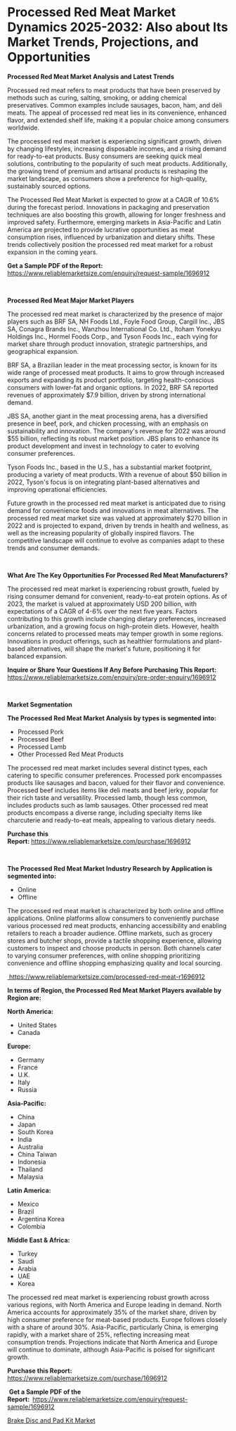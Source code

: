 <p><h1>Processed Red Meat Market Dynamics 2025-2032: Also about Its Market Trends, Projections, and Opportunities</h1></p><p><strong>Processed Red Meat Market Analysis and Latest Trends</strong></p>
<p><p>Processed red meat refers to meat products that have been preserved by methods such as curing, salting, smoking, or adding chemical preservatives. Common examples include sausages, bacon, ham, and deli meats. The appeal of processed red meat lies in its convenience, enhanced flavor, and extended shelf life, making it a popular choice among consumers worldwide.</p><p>The processed red meat market is experiencing significant growth, driven by changing lifestyles, increasing disposable incomes, and a rising demand for ready-to-eat products. Busy consumers are seeking quick meal solutions, contributing to the popularity of such meat products. Additionally, the growing trend of premium and artisanal products is reshaping the market landscape, as consumers show a preference for high-quality, sustainably sourced options.</p><p>The Processed Red Meat Market is expected to grow at a CAGR of 10.6% during the forecast period. Innovations in packaging and preservation techniques are also boosting this growth, allowing for longer freshness and improved safety. Furthermore, emerging markets in Asia-Pacific and Latin America are projected to provide lucrative opportunities as meat consumption rises, influenced by urbanization and dietary shifts. These trends collectively position the processed red meat market for a robust expansion in the coming years.</p></p>
<p><strong>Get a Sample PDF of the Report:&nbsp;</strong> <a href="https://www.reliablemarketsize.com/enquiry/request-sample/1696912?utm_campaign=3516&utm_medium=2&utm_source=Github&utm_content=ia&utm_term=27032025&utm_id=processed-red-meat">https://www.reliablemarketsize.com/enquiry/request-sample/1696912</a></p>
<p>&nbsp;</p>
<p><strong>Processed Red Meat Major Market Players</strong></p>
<p><p>The processed red meat market is characterized by the presence of major players such as BRF SA, NH Foods Ltd., Foyle Food Group, Cargill Inc., JBS SA, Conagra Brands Inc., Wanzhou International Co. Ltd., Itoham Yonekyu Holdings Inc., Hormel Foods Corp., and Tyson Foods Inc., each vying for market share through product innovation, strategic partnerships, and geographical expansion.</p><p>BRF SA, a Brazilian leader in the meat processing sector, is known for its wide range of processed meat products. It aims to grow through increased exports and expanding its product portfolio, targeting health-conscious consumers with lower-fat and organic options. In 2022, BRF SA reported revenues of approximately $7.9 billion, driven by strong international demand.</p><p>JBS SA, another giant in the meat processing arena, has a diversified presence in beef, pork, and chicken processing, with an emphasis on sustainability and innovation. The company's revenue for 2022 was around $55 billion, reflecting its robust market position. JBS plans to enhance its product development and invest in technology to cater to evolving consumer preferences.</p><p>Tyson Foods Inc., based in the U.S., has a substantial market footprint, producing a variety of meat products. With a revenue of about $50 billion in 2022, Tyson's focus is on integrating plant-based alternatives and improving operational efficiencies. </p><p>Future growth in the processed red meat market is anticipated due to rising demand for convenience foods and innovations in meat alternatives. The processed red meat market size was valued at approximately $270 billion in 2022 and is projected to expand, driven by trends in health and wellness, as well as the increasing popularity of globally inspired flavors. The competitive landscape will continue to evolve as companies adapt to these trends and consumer demands.</p></p>
<p>&nbsp;</p>
<p><strong>What Are The Key Opportunities For Processed Red Meat Manufacturers?</strong></p>
<p><p>The processed red meat market is experiencing robust growth, fueled by rising consumer demand for convenient, ready-to-eat protein options. As of 2023, the market is valued at approximately USD 200 billion, with expectations of a CAGR of 4-6% over the next five years. Factors contributing to this growth include changing dietary preferences, increased urbanization, and a growing focus on high-protein diets. However, health concerns related to processed meats may temper growth in some regions. Innovations in product offerings, such as healthier formulations and plant-based alternatives, will shape the market's future, positioning it for balanced expansion.</p></p>
<p><strong>Inquire or Share Your Questions If Any Before Purchasing This Report:</strong> <a href="https://www.reliablemarketsize.com/enquiry/pre-order-enquiry/1696912?utm_campaign=3516&utm_medium=2&utm_source=Github&utm_content=ia&utm_term=27032025&utm_id=processed-red-meat">https://www.reliablemarketsize.com/enquiry/pre-order-enquiry/1696912</a></p>
<p>&nbsp;</p>
<p><strong>Market Segmentation</strong></p>
<p><strong>The Processed Red Meat Market Analysis by types is segmented into:</strong></p>
<p><ul><li>Processed Pork</li><li>Processed Beef</li><li>Processed Lamb</li><li>Other Processed Red Meat Products</li></ul></p>
<p><p>The processed red meat market includes several distinct types, each catering to specific consumer preferences. Processed pork encompasses products like sausages and bacon, valued for their flavor and convenience. Processed beef includes items like deli meats and beef jerky, popular for their rich taste and versatility. Processed lamb, though less common, includes products such as lamb sausages. Other processed red meat products encompass a diverse range, including specialty items like charcuterie and ready-to-eat meals, appealing to various dietary needs.</p></p>
<p><strong>Purchase this Report:&nbsp;</strong><a href="https://www.reliablemarketsize.com/purchase/1696912?utm_campaign=3516&utm_medium=2&utm_source=Github&utm_content=ia&utm_term=27032025&utm_id=processed-red-meat">https://www.reliablemarketsize.com/purchase/1696912</a></p>
<p>&nbsp;</p>
<p><strong>The Processed Red Meat Market Industry Research by Application is segmented into:</strong></p>
<p><ul><li>Online</li><li>Offline</li></ul></p>
<p><p>The processed red meat market is characterized by both online and offline applications. Online platforms allow consumers to conveniently purchase various processed red meat products, enhancing accessibility and enabling retailers to reach a broader audience. Offline markets, such as grocery stores and butcher shops, provide a tactile shopping experience, allowing customers to inspect and choose products in person. Both channels cater to varying consumer preferences, with online shopping prioritizing convenience and offline shopping emphasizing quality and local sourcing.</p></p>
<p><a href="https://www.reliablemarketsize.com/processed-red-meat-r1696912?utm_campaign=3516&utm_medium=2&utm_source=Github&utm_content=ia&utm_term=27032025&utm_id=processed-red-meat">&nbsp;https://www.reliablemarketsize.com/processed-red-meat-r1696912</a></p>
<p><strong>In terms of Region, the Processed Red Meat Market Players available by Region are:</strong></p>
<p>
    <p> <strong> North America: </strong>
        <ul>
            <li>United States</li>
            <li>Canada</li>
        </ul>
        </p> 
    <p> <strong> Europe: </strong>
        <ul>
            <li>Germany</li>
            <li>France</li>
            <li>U.K.</li>
            <li>Italy</li>
            <li>Russia</li>
        </ul>
        </p> 
    <p> <strong> Asia-Pacific: </strong>
        <ul>
            <li>China</li>
            <li>Japan</li>
            <li>South Korea</li>
            <li>India</li>
            <li>Australia</li>
            <li>China Taiwan</li>
            <li>Indonesia</li>
            <li>Thailand</li>
            <li>Malaysia</li>
        </ul>
        </p> 
    <p> <strong> Latin America: </strong>
        <ul>
            <li>Mexico</li>
            <li>Brazil</li>
            <li>Argentina Korea</li>
            <li>Colombia</li>
        </ul>
        </p> 
    <p> <strong> Middle East & Africa: </strong>
        <ul>
            <li>Turkey</li>
            <li>Saudi</li>
            <li>Arabia</li>
            <li>UAE</li>
            <li>Korea</li>
        </ul>
    </p>
    </p>
<p><p>The processed red meat market is experiencing robust growth across various regions, with North America and Europe leading in demand. North America accounts for approximately 35% of the market share, driven by high consumer preference for meat-based products. Europe follows closely with a share of around 30%. Asia-Pacific, particularly China, is emerging rapidly, with a market share of 25%, reflecting increasing meat consumption trends. Projections indicate that North America and Europe will continue to dominate, although Asia-Pacific is poised for significant growth.</p></p>
<p><strong>Purchase this Report: </strong><a href="https://www.reliablemarketsize.com/purchase/1696912?utm_campaign=3516&utm_medium=2&utm_source=Github&utm_content=ia&utm_term=27032025&utm_id=processed-red-meat">https://www.reliablemarketsize.com/purchase/1696912</a></p>
<p>&nbsp;<strong>Get a Sample PDF of the Report:&nbsp;&nbsp;</strong><a href="https://www.reliablemarketsize.com/enquiry/request-sample/1696912?utm_campaign=3516&utm_medium=2&utm_source=Github&utm_content=ia&utm_term=27032025&utm_id=processed-red-meat">https://www.reliablemarketsize.com/enquiry/request-sample/1696912</a></p>
<p><strong></strong></p>
<p><p><a href="https://github.com/marteionun0/Market-Research-Report-List-1/blob/main/brake-disc-and-pad-kit-market.md?utm_campaign=3516&utm_medium=2&utm_source=Github&utm_content=ia&utm_term=27032025&utm_id=processed-red-meat">Brake Disc and Pad Kit Market</a></p></p>